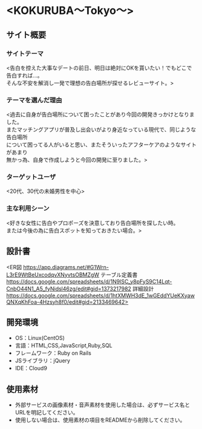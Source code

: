 # <KOKURUBA〜Tokyo〜>

## サイト概要
### サイトテーマ
<告白を控えた大事なデートの前日、明日は絶対にOKを貰いたい！でもどこで告白すれば…。</br>
 そんな不安を解消し一発で理想の告白場所が探せるレビューサイト。>

### テーマを選んだ理由
<過去に自身が告白場所について困ったことがあり今回の開発きっかけとなりました。</br>
 またマッチングアプリが普及し出会いがより身近なっている現代で、同じような告白場所</br>
 について困ってる人がいると思い、またそういったアフターケアのようなサイトがあまり</br>
 無かっ為、自身で作成しようと今回の開発に至りました。>

### ターゲットユーザ
<20代、30代の未婚男性を中心>

### 主な利用シーン
<好きな女性に告白やプロポーズを決意しており告白場所を探したい時。</br>
 または今後の為に告白スポットを知っておきたい場合。>

## 設計書
<ER図 https://app.diagrams.net/#G1Wrn-L3rE9WtBeUxcodqvXNyvtsOBMZgW
 テーブル定義書 https://docs.google.com/spreadsheets/d/1N9lSC_y8pFyS9C14Lqt-CnbO44N1_A5_fyNidsl46zg/edit#gid=1373217982
 詳細設計 https://docs.google.com/spreadsheets/d/1htXMWH3dE_1wGEddYUeKXyawQNXqKhFoa-4Hzsyh8f0/edit#gid=2133469642>

## 開発環境
- OS：Linux(CentOS)
- 言語：HTML,CSS,JavaScript,Ruby,SQL
- フレームワーク：Ruby on Rails
- JSライブラリ：jQuery
- IDE：Cloud9

## 使用素材
- 外部サービスの画像素材・音声素材を使用した場合は、必ずサービス名とURLを明記してください。
- 使用しない場合は、使用素材の項目をREADMEから削除してください。
